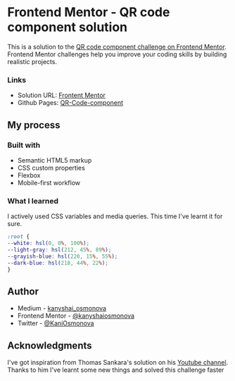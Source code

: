 # Frontend Mentor - QR code component solution

This is a solution to the [QR code component challenge on Frontend Mentor](https://www.frontendmentor.io/challenges/qr-code-component-iux_sIO_H). Frontend Mentor challenges help you improve your coding skills by building realistic projects. 

### Links

- Solution URL: [Frontent Mentor](https://www.frontendmentor.io/solutions/qrcode-component-I6GSlLkkD)
- Github Pages: [QR-Code-component](https://kanyshaiosmonova.github.io/Frontend-Mentor-Challenges/QR-Code-component/index.html)

## My process

### Built with

- Semantic HTML5 markup
- CSS custom properties
- Flexbox
- Mobile-first workflow

### What I learned

I actively used CSS variables and media queries. This time I've learnt it for sure. 

```css
:root {
--white: hsl(0, 0%, 100%);
--light-gray: hsl(212, 45%, 89%);
--grayish-blue: hsl(220, 15%, 55%);
--dark-blue: hsl(218, 44%, 22%);
}
```

## Author

- Medium - [kanyshai_osmonova](https://medium.com/@kanyshai_osmonova)
- Frontend Mentor - [@kanyshaiosmonova](https://www.frontendmentor.io/profile/kanyshaiosmonova)
- Twitter - [@KaniOsmonova](https://twitter.com/Kaniosmonova)



## Acknowledgments

I've got inspiration from Thomas Sankara's solution on his [Youtube channel](https://www.youtube.com/watch?v=JFyMWwOxHYM). Thanks to him I've learnt some new things and solved this challenge faster
